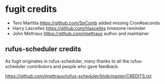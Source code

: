 
# fugit credits

* Tero Marttila https://github.com/SpComb added missing Cron#seconds
* Harry Lascelles https://github.com/hlascelles timezone reminder
* John Mettraux https://github.com/jmettraux author and maintainer


## rufus-scheduler credits

As fugit originates in rufus-scheduler, many thanks to all the
rufus-scheduler contributors and people who gave feedback.

https://github.com/jmettraux/rufus-scheduler/blob/master/CREDITS.txt

